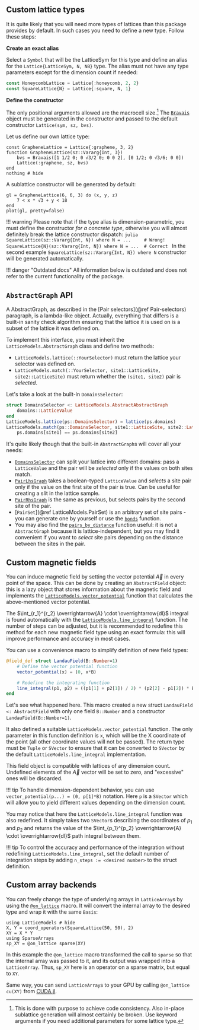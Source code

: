 ## Custom lattice types

It is quite likely that you will need more types of lattices than this package provides by default. In such cases you need to define a new type. Follow these steps:

**Create an exact alias**

Select a `Symbol` that will be the LatticeSym for this type and define an alias for the `Lattice{LatticeSym, N, NB}` type. The alias must not have any type parameters except for the dimension count if needed:

```julia
const HoneycombLattice = Lattice{:honeycomb, 2, 2}
const SquareLattice{N} = Lattice{:square, N, 1}
```

**Define the constructor**

The only positional arguments allowed are the macrocell size.[^1] The [`Bravais`](@ref) object must be generated in the constructor and passed to the default constructor `Lattice(sym, sz, bvs)`.

[^1]: This is done with purpose to achieve code consistency. Also in-place sublattice generation will almost certainly be broken. Use keyword arguments if you need additional parameters for some lattice type.

Let us define our own lattice type:
```@example env
const GrapheneLattice = Lattice{:graphene, 3, 2}
function GrapheneLattice(sz::Vararg{Int, 3})
    bvs = Bravais([1 1/2 0; 0 √3/2 0; 0 0 2], [0 1/2; 0 √3/6; 0 0])
    Lattice(:graphene, sz, bvs)
end
nothing # hide
```

A sublattice constructor will be generated by default:

```@example env
gl = GrapheneLattice(6, 6, 3) do (x, y, z)
    7 < x * √3 + y < 18
end
plot(gl, pretty=false)
```

!!! warning
    Please note that if the type alias is dimension-parametric, you must define the constructor *for a concrete type*, otherwise you will almost definitely break the lattice constructor dispatch:
    ```julia
    SquareLattice(sz::Vararg{Int, N}) where N = ...     # Wrong!
    SquareLattice{N}(sz::Vararg{Int, N}) where N = ...  # Correct
    ```
    In the second example `SquareLattice(sz::Vararg{Int, N}) where N` constructor will be generated automatically.

!!! danger "Outdated docs"
    All information below is outdated and does not refer to the current functionality of the package.

## `AbstractGraph` API

A AbstractGraph, as described in the [Pair selectors](@ref Pair-selectors) paragraph, is a lambda-like object. 
Actually, everything that differs is a built-in sanity check algorithm ensuring that the lattice it is used on is a subset of the lattice it was defined on.

To implement this interface, you must inherit the `LatticeModels.AbstractGraph` class and define two methods:
- `LatticeModels.lattice(::YourSelector)` must return the lattice your selector was defined on.
- `LatticeModels.match(::YourSelector, site1::LatticeSite, site2::LatticeSite)` must return whether the `(site1, site2)` pair is *selected*.

Let's take a look at the built-in `DomainsSelector`:

```julia
struct DomainsSelector <: LatticeModels.AbstractAbstractGraph
    domains::LatticeValue
end
LatticeModels.lattice(ps::DomainsSelector) = lattice(ps.domains)
LatticeModels.match(ps::DomainsSelector, site1::LatticeSite, site2::LatticeSite) =
    ps.domains[site1] == ps.domains[site2]
```

It's quite likely though that the built-in `AbstractGraph`s will cover all your needs:
- [`DomainsSelector`](@ref) can split your lattice into different domains: pass a `LatticeValue` and the pair will be *selected*
  only if the values on both sites match.
- [`PairLhsGraph`](@ref) takes a boolean-typed `LatticeValue` and *selects* a site pair only if the value on the first site of the pair is true. Can be useful for creating a slit in the lattice sample.
- [`PairRhsGraph`](@ref) is the same as previous, but selects pairs by the second site of the pair.
- [`PairSet`](@ref LatticeModels.PairSet) is an arbitrary set of site pairs - you can generate one by yourself or use the [`bonds`](@ref) function.
- You may also find the [`pairs_by_distance`](@ref) function useful: it is not a `AbstractGraph` because it is lattice-independent, but you may find it convenient if you want to *select* site pairs depending on the distance between the sites in the pair.

## Custom magnetic fields

You can induce magnetic field by setting the vector potential $\overrightarrow{A}$ in every point of the space.
This can be done by creating an `AbstractField` object: this is a lazy object that stores information about the magnetic field
and implements the [`LatticeModels.vector_potential`](@ref) function that calculates the above-mentioned vector potential.

The $\int_{r_1}^{r_2} \overrightarrow{A} \cdot \overrightarrow{dl}$ integral is found automatically with the [`LatticeModels.line_integral`](@ref) function.
The number of steps can be adjusted, but it is recommended to redefine this method for each new magnetic field type using an exact formula: this will improve performance and accuracy in most cases.

You can use a convenience macro to simplify definition of new field types:

```julia
@field_def struct LandauField(B::Number=1)
    # Define the vector potential function
    vector_potential(x) = (0, x*B)

    # Redefine the integrating function
    line_integral(p1, p2) = ((p1[1] + p2[1]) / 2) * (p2[2] - p1[2]) * B
end
```

Let's see what happened here. 
This macro created a new struct `LandauField <: AbstractField` with only one field `B::Number` and a constructor `LandauField(B::Number=1)`.

It also defined a suitable `LatticeModels.vector_potential` function. The only parameter in this function definition is `x`, which will be the X coordinate of the point (all other coordinate values will not be passed). 
The return type must be `Tuple` or `SVector` to ensure that it can be converted to `SVector` by the default `LatticeModels.line_integral` implementation.

This field object is compatible with lattices of any dimension count. Undefined elements of the $\overrightarrow{A}$ vector will be set to zero, and "excessive" ones will be discarded.

!!! tip
    To handle dimension-dependent behavior, you can use `vector_potential(p...) = (0, p[1]*B)` notation.
    Here `p` is a `SVector` which will allow you to yield different values depending on the dimension count.

You may notice that here the `LatticeModels.line_integral` function was also redefined. It simply takes two `SVector`s describing the coordinates of $p_1$ and $p_2$ and returns the value of the $\int_{p_1}^{p_2} \overrightarrow{A} \cdot \overrightarrow{dl}$ path integral between them.

!!! tip
    To control the accuracy and performance of the integration without redefining `LatticeModels.line_integral`, 
    set the default number of integration steps by adding `n_steps := <desired number>` to the struct definition.

## Custom array backends

You can freely change the type of underlying arrays in `LatticeArray`s by using the [`@on_lattice`](@ref) macro.
It will convert the internal array to the desired type and wrap it with the same `Basis`:

```@repl
using LatticeModels # hide
X, Y = coord_operators(SquareLattice(50, 50), 2)
XY = X * Y
using SparseArrays
sp_XY = @on_lattice sparse(XY)
```

In this example the `@on_lattice` macro transformed the call to `sparse` so that the internal array was passed to it, 
and its output was wrapped into a `LatticeArray`. Thus, `sp_XY` here is an operator on a sparse matrix, but equal to `XY`. 

Same way, you can send `LatticeArray`s to your GPU by calling `@on_lattice cu(XY)` from [CUDA.jl](https://github.com/JuliaGPU/CUDA.jl).